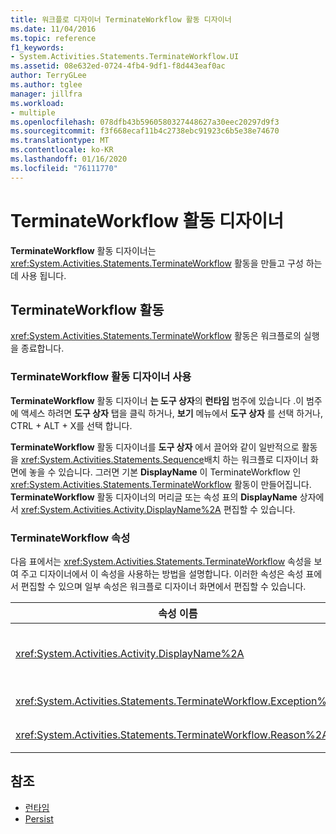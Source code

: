 ```yaml
---
title: 워크플로 디자이너 TerminateWorkflow 활동 디자이너
ms.date: 11/04/2016
ms.topic: reference
f1_keywords:
- System.Activities.Statements.TerminateWorkflow.UI
ms.assetid: 08e632ed-0724-4fb4-9df1-f8d443eaf0ac
author: TerryGLee
ms.author: tglee
manager: jillfra
ms.workload:
- multiple
ms.openlocfilehash: 078dfb43b5960580327448627a30eec20297d9f3
ms.sourcegitcommit: f3f668ecaf11b4c2738ebc91923c6b5e38e74670
ms.translationtype: MT
ms.contentlocale: ko-KR
ms.lasthandoff: 01/16/2020
ms.locfileid: "76111770"
---
```

# <a name="terminateworkflow-activity-designer"></a>TerminateWorkflow 활동 디자이너

**TerminateWorkflow** 활동 디자이너는 <xref:System.Activities.Statements.TerminateWorkflow> 활동을 만들고 구성 하는 데 사용 됩니다.

## <a name="the-terminateworkflow-activity"></a>TerminateWorkflow 활동

<xref:System.Activities.Statements.TerminateWorkflow> 활동은 워크플로의 실행을 종료합니다.

### <a name="using-the-terminateworkflow-activity-designer"></a>TerminateWorkflow 활동 디자이너 사용

**TerminateWorkflow** 활동 디자이너 **는 도구 상자**의 **런타임** 범주에 있습니다 .이 범주에 액세스 하려면 **도구 상자** 탭을 클릭 하거나, **보기** 메뉴에서 **도구 상자** 를 선택 하거나, CTRL + ALT + X를 선택 합니다.

**TerminateWorkflow** 활동 디자이너를 **도구 상자** 에서 끌어와 같이 일반적으로 활동을 <xref:System.Activities.Statements.Sequence>배치 하는 워크플로 디자이너 화면에 놓을 수 있습니다. 그러면 기본 **DisplayName** 이 TerminateWorkflow 인 <xref:System.Activities.Statements.TerminateWorkflow> 활동이 만들어집니다. **TerminateWorkflow** 활동 디자이너의 머리글 또는 속성 표의 **DisplayName** 상자에서 <xref:System.Activities.Activity.DisplayName%2A> 편집할 수 있습니다.

### <a name="the-terminateworkflow-properties"></a>TerminateWorkflow 속성

다음 표에서는 <xref:System.Activities.Statements.TerminateWorkflow> 속성을 보여 주고 디자이너에서 이 속성을 사용하는 방법을 설명합니다. 이러한 속성은 속성 표에서 편집할 수 있으며 일부 속성은 워크플로 디자이너 화면에서 편집할 수 있습니다.

|속성 이름|필수|용도|
|-|--------------|-|
|<xref:System.Activities.Activity.DisplayName%2A>|False|<xref:System.Activities.Statements.TerminateWorkflow> 활동의 이름입니다. 기본값은 TerminateWorkflow입니다. 표시 이름이 꼭 필요하지 않더라도 표시 이름을 사용하는 것이 좋습니다.|
|<xref:System.Activities.Statements.TerminateWorkflow.Exception%2A>|False|워크플로가 종료될 때 throw할 예외입니다. 이 속성은 속성 표에서 설정합니다.|
|<xref:System.Activities.Statements.TerminateWorkflow.Reason%2A>|False|워크플로가 왜 종료되었는지 설명하는 이유입니다. 이 속성은 속성 표에서 설정합니다.|

## <a name="see-also"></a>참조

- [런타임](../workflow-designer/runtime-activity-designers.md)
- [Persist](../workflow-designer/persist-activity-designer.md)
